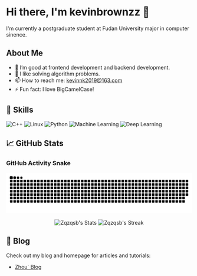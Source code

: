 # Hi there, I'm kevinbrownzz 👋

I'm currently a postgraduate student at Fudan University major in computer sinence.

## About Me

- 🌱 I’m good at frontend development and backend development.
- 💬 I like solving algorithm problems.
- 📫 How to reach me: [kevinnk2019@163.com](mailto:kevinnk2019@163.com)
- ⚡ Fun fact: I love BigCamelCase!

## 🚀 Skills

![C++](https://img.shields.io/badge/C++-00599C?style=for-the-badge&logo=cplusplus&logoColor=white)
![Linux](https://img.shields.io/badge/Linux-FCC624?style=for-the-badge&logo=linux&logoColor=black)
![Python](https://img.shields.io/badge/Python-3776AB?style=for-the-badge&logo=python&logoColor=white)
![Machine Learning](https://img.shields.io/badge/Machine_Learning-0078D4?style=for-the-badge&logo=machine-learning&logoColor=white)
![Deep Learning](https://img.shields.io/badge/Deep_Learning-FF6F00?style=for-the-badge&logo=deep-learning&logoColor=white)

## 📈 GitHub Stats

### GitHub Activity Snake

![GitHub Snake](https://github.com/Zqzqsb/Zqzqsb/blob/output/github-snake.svg)
<!-- ![GitHub Snake Dark](https://github.com/Zqzqsb/Zqzqsb/blob/output/github-snake-dark.svg)
![GitHub Snake Ocean](https://github.com/Zqzqsb/Zqzqsb/blob/output/ocean.gif) -->

<div class="badges-githubstats">
  <p align="center">
    <img src="https://github-readme-stats.vercel.app/api?username=Zqzqsb&theme=purple&show_icons=true&hide_border=true&count_private=true" alt="Zqzqsb's Stats" height="165">
    <img src="https://github-readme-streak-stats.herokuapp.com/?user=Zqzqsb&theme=purple&hide_border=true" alt="Zqzqsb's Streak" height="165">
  </p>
</div>

## 📝 Blog

Check out my blog and homepage for articles and tutorials:

- [Zhou` Blog](http://39.101.190.49:5173/)
